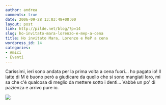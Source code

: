 ```yaml
---
author: andrea
comments: true
date: 2006-09-28 13:03:48+00:00
layout: post
link: http://pilde.net/blog/?p=14
slug: ho-invitato-mara-lorenzo-e-mep-a-cena
title: Ho invitato Mara, Lorenzo e MeP a cena
wordpress_id: 14
categories:
- Amici
- Eventi
---
```


Carissimi, ieri sono andata per la prima volta a cena fuori... ho pagato io! Il latte di M è buono però a giudicare da quello che si sono mangiati loro, mi sa che c'è qualcosa di meglio da mettere sotto i denti... Vabbè un po' di pazienza e arrivo pure io.

![](http://pilde.net/blog/wp-content/uploads/2006/09/dscn2298blog.JPG)



